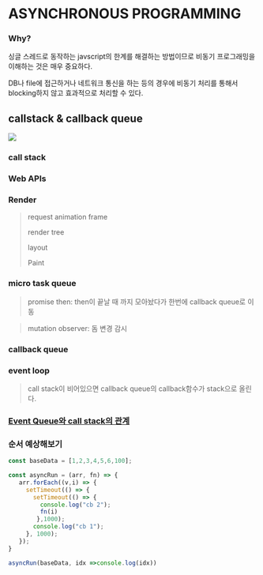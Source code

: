 # ASYNCHRONOUS PROGRAMMING

### Why?

싱글 스레드로 동작하는 javscript의 한계를 해결하는 방법이므로 비동기 프로그래밍을 이해하는 것은 매우 중요하다.

DB나 file에 접근하거나 네트워크 통신을 하는 등의 경우에 비동기 처리를 통해서 blocking하지 않고 효과적으로 처리할 수 있다. 



## callstack & callback queue

![](https://cdn-images-1.medium.com/max/1600/1*FA9NGxNB6-v1oI2qGEtlRQ.png)

### call stack

### Web APIs

### Render

> request animation frame
>
> render tree
>
> layout
>
> Paint

### micro task queue

> promise then: then이 끝날 때 까지 모아놨다가 한번에 callback queue로 이동

> mutation observer: 돔 변경 감시

### callback queue

> 

### event loop

> call stack이 비어있으면 callback queue의 callback함수가 stack으로 올린다.



### [Event Queue와 call stack의 관계](https://www.youtube.com/watch?v=8aGhZQkoFbQ)



### 순서 예상해보기

```javascript
const baseData = [1,2,3,4,5,6,100];

const asyncRun = (arr, fn) => {
   arr.forEach((v,i) => {
     setTimeout(() => {
       setTimeout(() => {
         console.log("cb 2");
         fn(i)
        },1000);
       console.log("cb 1");
     }, 1000);
   });
}

asyncRun(baseData, idx =>console.log(idx))
```